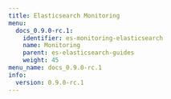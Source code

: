 ```yaml
---
title: Elasticsearch Monitoring
menu:
  docs_0.9.0-rc.1:
    identifier: es-monitoring-elasticsearch
    name: Monitoring
    parent: es-elasticsearch-guides
    weight: 45
menu_name: docs_0.9.0-rc.1
info:
  version: 0.9.0-rc.1
---
```


